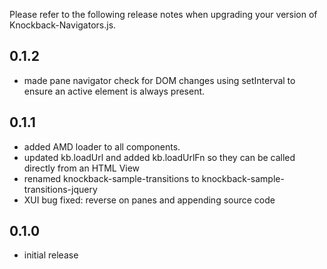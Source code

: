 Please refer to the following release notes when upgrading your version of Knockback-Navigators.js.

## 0.1.2

* made pane navigator check for DOM changes using setInterval to ensure an active element is always present.

## 0.1.1

* added AMD loader to all components.
* updated kb.loadUrl and added kb.loadUrlFn so they can be called directly from an HTML View
* renamed knockback-sample-transitions to knockback-sample-transitions-jquery
* XUI bug fixed: reverse on panes and appending source code

## 0.1.0

* initial release